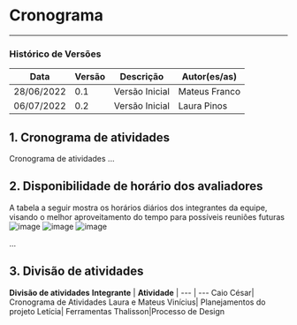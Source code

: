 # Cronograma
***

### Histórico de Versões

**Data** | **Versão** | **Descrição** | **Autor(es/as)**
--- | --- | --- | --- 
28/06/2022 | 0.1 | Versão Inicial | Mateus Franco
06/07/2022 | 0.2 | Versão Inicial | Laura Pinos

## 1. Cronograma de atividades
Cronograma de atividades
...

## 2. Disponibilidade de horário dos avaliadores

A tabela a seguir mostra os horários diários dos integrantes da equipe, visando o melhor aproveitamento do tempo para possíveis reuniões futuras
![image](https://user-images.githubusercontent.com/62102447/177656773-1d8e3cb2-f6d6-4675-a495-65daf6070b09.png)
![image](https://user-images.githubusercontent.com/62102447/177656822-ddf3f691-6706-483c-bab4-46147527cdda.png)
![image](https://user-images.githubusercontent.com/62102447/177656859-30c94613-37ef-4dfb-9ed3-4d85cbc183b6.png)

...

## 3. Divisão de atividades 

**Divisão de atividades**
**Integrante** | **Atividade** |
--- | --- 
Caio César| Cronograma de Atividades
Laura e Mateus Vinícius| Planejamentos do projeto
Letícia| Ferramentas
Thalisson|Processo de Design 

